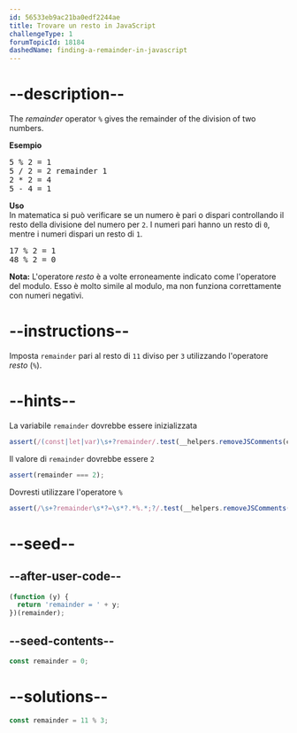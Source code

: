 ```yaml
---
id: 56533eb9ac21ba0edf2244ae
title: Trovare un resto in JavaScript
challengeType: 1
forumTopicId: 18184
dashedName: finding-a-remainder-in-javascript
---
```


# --description--

The <dfn>remainder</dfn> operator `%` gives the remainder of the division of two numbers.

**Esempio**

<pre>
5 % 2 = 1
5 / 2 = 2 remainder 1
2 * 2 = 4
5 - 4 = 1
</pre>

**Uso**  
In matematica si può verificare se un numero è pari o dispari controllando il resto della divisione del numero per `2`. I numeri pari hanno un resto di `0`, mentre i numeri dispari un resto di `1`.

<pre>
17 % 2 = 1
48 % 2 = 0
</pre>

**Nota:** L'operatore <dfn>resto</dfn> è a volte erroneamente indicato come l'operatore del modulo. Esso è molto simile al modulo, ma non funziona correttamente con numeri negativi.

# --instructions--

Imposta `remainder` pari al resto di `11` diviso per `3` utilizzando l'operatore <dfn>resto</dfn> (`%`).

# --hints--

La variabile `remainder` dovrebbe essere inizializzata

```js
assert(/(const|let|var)\s+?remainder/.test(__helpers.removeJSComments(code)));
```

Il valore di `remainder` dovrebbe essere `2`

```js
assert(remainder === 2);
```

Dovresti utilizzare l'operatore `%`

```js
assert(/\s+?remainder\s*?=\s*?.*%.*;?/.test(__helpers.removeJSComments(code)));
```

# --seed--

## --after-user-code--

```js
(function (y) {
  return 'remainder = ' + y;
})(remainder);
```

## --seed-contents--

```js
const remainder = 0;
```

# --solutions--

```js
const remainder = 11 % 3;
```
